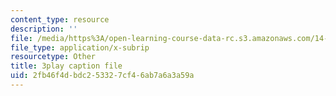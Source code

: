 ```yaml
---
content_type: resource
description: ''
file: /media/https%3A/open-learning-course-data-rc.s3.amazonaws.com/14-73-the-challenge-of-world-poverty-spring-2011/2fb46f4dbdc253327cf46ab7a6a3a59a_jXU0OeAaHn8.srt
file_type: application/x-subrip
resourcetype: Other
title: 3play caption file
uid: 2fb46f4d-bdc2-5332-7cf4-6ab7a6a3a59a
---
```

